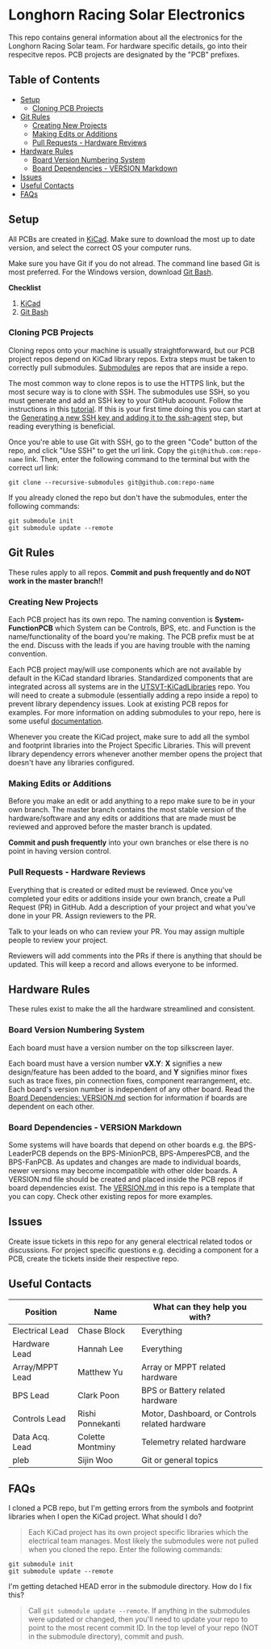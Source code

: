 # Longhorn Racing Solar Electronics
This repo contains general information about all the electronics for the Longhorn Racing Solar team. For hardware specific details, go into their respecitve repos. PCB projects are designated by the "PCB" prefixes.

## Table of Contents
- [Setup](#Setup)
  - [Cloning PCB Projects](#Cloning-PCB-Projects)
- [Git Rules](#Git-Rules)
  - [Creating New Projects](#Creating-New-Projects)
  - [Making Edits or Additions](#Making-Edits-Or-Additions)
  - [Pull Requests - Hardware Reviews](#Pull-Requests---Hardware-Reviews)
- [Hardware Rules](#Hardware-Rules)
  - [Board Version Numbering System](#Board-Version-Numbering-System)
  - [Board Dependencies - VERSION Markdown](#Board-Dependencies---VERSION-Markdown)
- [Issues](#Issues)
- [Useful Contacts](#Useful-Contacts)
- [FAQs](#FAQs)


## Setup
All PCBs are created in [KiCad](https://kicad-pcb.org/download/). Make sure to download the most up to date version, and select the correct OS your computer runs.

Make sure you have Git if you do not alread. The command line based Git is most preferred. For the Windows version, download [Git Bash](https://gitforwindows.org/).

**Checklist**
1. [KiCad](https://kicad-pcb.org/download/)
2. [Git Bash](https://gitforwindows.org/)

### Cloning PCB Projects
Cloning repos onto your machine is usually straightforwward, but our PCB project repos depend on KiCad library repos. Extra steps must be taken to correctly pull submodules. [Submodules](https://git-scm.com/book/en/v2/Git-Tools-Submodules) are repos that are inside a repo.

The most common way to clone repos is to use the HTTPS link, but the most secure way is to clone with SSH. The submodules use SSH, so you must generate and add an SSH key to your GitHub acoount. Follow the instructions in this [tutorial](https://docs.github.com/en/github/authenticating-to-github/connecting-to-github-with-ssh). If this is your first time doing this you can start at the [Generating a new SSH key and adding it to the ssh-agent](https://docs.github.com/en/github/authenticating-to-github/generating-a-new-ssh-key-and-adding-it-to-the-ssh-agent) step, but reading everything is beneficial.

Once you're able to use Git with SSH, go to the green "Code" button of the repo, and click "Use SSH" to get the url link. Copy the `git@hithub.com:repo-name` link. Then, enter the following command to the terminal but with the correct url link:
```
git clone --recursive-submodules git@github.com:repo-name
```

If you already cloned the repo but don't have the submodules, enter the following commands:
```
git submodule init
git submodule update --remote
```

## Git Rules
These rules apply to all repos. **Commit and push frequently and do NOT work in the master branch!!**

### Creating New Projects
Each PCB project has its own repo. The naming convention is __System-FunctionPCB__ which System can be Controls, BPS, etc. and Function is the name/functionality of the board you're making. The PCB prefix must be at the end. Discuss with the leads if you are having trouble with the naming convention.

Each PCB project may/will use components which are not available by default in the KiCad standard libraries. Standardized components that are integrated across all systems are in the [UTSVT-KiCadLibraries](https://github.com/lhr-solar/UTSVT-KiCadLibraries) repo. You will need to create a submodule (essentially adding a repo inside a repo) to prevent library dependency issues. Look at existing PCB repos for examples. For more information on adding submodules to your repo, here is some useful [documentation](https://git-scm.com/book/en/v2/Git-Tools-Submodules).

Whenever you create the KiCad project, make sure to add all the symbol and footprint libraries into the Project Specific Libraries. This will prevent library dependency errors whenever another member opens the project that doesn't have any libraries configured.

### Making Edits or Additions
Before you make an edit or add anything to a repo make sure to be in your own branch. The master branch contains the most stable version of the hardware/software and any edits or additions that are made must be reviewed and approved before the master branch is updated.

**Commit and push frequently** into your own branches or else there is no point in having version control.

### Pull Requests - Hardware Reviews
Everything that is created or edited must be reviewed. Once you've completed your edits or additions inside your own branch, create a Pull Request (PR) in GitHub. Add a description of your project and what you've done in your PR. Assign reviewers to the PR.

Talk to your leads on who can review your PR. You may assign multiple people to review your project.

Reviewers will add comments into the PRs if there is anything that should be updated. This will keep a record and allows everyone to be informed.

## Hardware Rules
These rules exist to make the all the hardware streamlined and consistent.

### Board Version Numbering System
Each board must have a version number on the top silkscreen layer.

Each board must have a version number **vX.Y**: **X** signifies a new design/feature has been added to the board, and **Y** signifies minor fixes such as trace fixes, pin connection fixes, component rearrangement, etc. Each board's version number is independent of any other board. Read the [Board Dependencies: VERSION.md](#board-dependencies:-version.md) section for information if boards are dependent on each other.

### Board Dependencies - VERSION Markdown
Some systems will have boards that depend on other boards e.g. the BPS-LeaderPCB depends on the BPS-MinionPCB, BPS-AmperesPCB, and the BPS-FanPCB. As updates and changes are made to individual boards, newer versions may become incompatible with other older boards. A VERSION.md file should be created and placed inside the PCB repos if board dependencies exist. The [VERSION.md](VERSION.md) in this repo is a template that you can copy. Check other existing repos for more examples.

## Issues
Create issue tickets in this repo for any general electrical related todos or discussions. For project specific questions e.g. deciding a component for a PCB, create the tickets inside their respective repo.

## Useful Contacts
| Position | Name | What can they help you with? |
| --- | --- | --- |
| Electrical Lead | Chase Block | Everything |
| Hardware Lead | Hannah Lee | Everything |
| Array/MPPT Lead | Matthew Yu | Array or MPPT related hardware |
| BPS Lead | Clark Poon | BPS or Battery related hardware |
| Controls Lead | Rishi Ponnekanti | Motor, Dashboard, or Controls related  hardware |
| Data Acq. Lead | Colette Montminy | Telemetry related hardware |
| pleb | Sijin Woo | Git or general topics |

## FAQs
I cloned a PCB repo, but I'm getting errors from the symbols and footprint libraries when I open the KiCad project. What should I do?
> Each KiCad project has its own project specific libraries which the electrical team manages. Most likely the submodules were not pulled when you cloned the repo. Enter the following commands:
```
git submodule init
git submodule update --remote
```

I'm getting detached HEAD error in the submodule directory. How do I fix this?
> Call `git submodule update --remote`. If anything in the submodules were updated or changed, then you'll need to update your repo to point to the most recent commit ID. In the top level of your repo (NOT in the submodule directory), commit and push.
